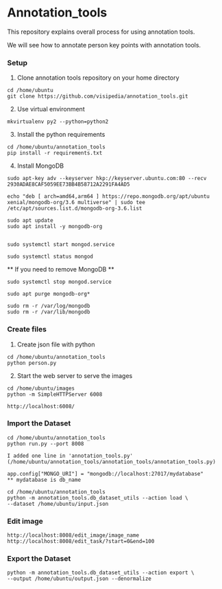 # Annotation_tools

This repository explains overall process for using annotation tools.

We will see how to annotate person key points with annotation tools.



### Setup

1. Clone annotation tools repository on your home directory

```
cd /home/ubuntu
git clone https://github.com/visipedia/annotation_tools.git
```

2. Use virtual environment

```
mkvirtualenv py2 --python=python2
```

3. Install the python requirements

```
cd /home/ubuntu/annotation_tools
pip install -r requirements.txt
```

4. Install MongoDB

```\
sudo apt-key adv --keyserver hkp://keyserver.ubuntu.com:80 --recv 2930ADAE8CAF5059EE73BB4B58712A2291FA4AD5

echo "deb [ arch=amd64,arm64 ] https://repo.mongodb.org/apt/ubuntu xenial/mongodb-org/3.6 multiverse" | sudo tee /etc/apt/sources.list.d/mongodb-org-3.6.list

sudo apt update
sudo apt install -y mongodb-org


sudo systemctl start mongod.service

sudo systemctl status mongod
```

** If you need to remove MongoDB **

```
sudo systemctl stop mongod.service

sudo apt purge mongodb-org*

sudo rm -r /var/log/mongodb
sudo rm -r /var/lib/mongodb
```



### Create files

1. Create json file with python 

```
cd /home/ubuntu/annotation_tools
python person.py
```

2. Start the web server to serve the images

```
cd /home/ubuntu/images
python -m SimpleHTTPServer 6008

http://localhost:6008/
```



### Import the Dataset

```
cd /home/ubuntu/annotation_tools
python run.py --port 8008
```

```
I added one line in 'annotation_tools.py'
(/home/ubuntu/annotation_tools/annotation_tools/annotation_tools.py)

app.config["MONGO_URI"] = "mongodb://localhost:27017/mydatabase"
** mydatabase is db_name
```

```
cd /home/ubuntu/annotation_tools
python -m annotation_tools.db_dataset_utils --action load \
--dataset /home/ubuntu/input.json
```



### Edit image

```
http://localhost:8008/edit_image/image_name
http://localhost:8008/edit_task/?start=0&end=100
```



### Export the Dataset

```
python -m annotation_tools.db_dataset_utils --action export \
--output /home/ubuntu/output.json --denormalize
```

